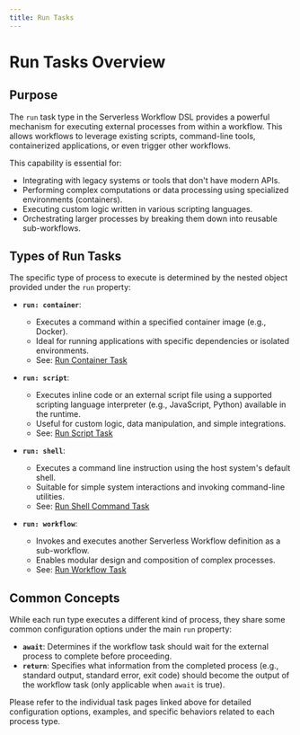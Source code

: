 ```yaml
---
title: Run Tasks
---
```


# Run Tasks Overview

## Purpose

The `run` task type in the Serverless Workflow DSL provides a powerful mechanism for executing external processes from within a workflow. This allows workflows to leverage existing scripts, command-line tools, containerized applications, or even trigger other workflows.

This capability is essential for:

*   Integrating with legacy systems or tools that don't have modern APIs.
*   Performing complex computations or data processing using specialized environments (containers).
*   Executing custom logic written in various scripting languages.
*   Orchestrating larger processes by breaking them down into reusable sub-workflows.

## Types of Run Tasks

The specific type of process to execute is determined by the nested object provided under the `run` property:

*   **`run: container`**:
    *   Executes a command within a specified container image (e.g., Docker).
    *   Ideal for running applications with specific dependencies or isolated environments.
    *   See: [Run Container Task](dsl-run-container.md)

*   **`run: script`**:
    *   Executes inline code or an external script file using a supported scripting language interpreter (e.g., JavaScript, Python) available in the runtime.
    *   Useful for custom logic, data manipulation, and simple integrations.
    *   See: [Run Script Task](dsl-run-script.md)

*   **`run: shell`**:
    *   Executes a command line instruction using the host system's default shell.
    *   Suitable for simple system interactions and invoking command-line utilities.
    *   See: [Run Shell Command Task](dsl-run-shell.md)

*   **`run: workflow`**:
    *   Invokes and executes another Serverless Workflow definition as a sub-workflow.
    *   Enables modular design and composition of complex processes.
    *   See: [Run Workflow Task](dsl-run-workflow.md)

## Common Concepts

While each run type executes a different kind of process, they share some common configuration options under the main `run` property:

*   **`await`**: Determines if the workflow task should wait for the external process to complete before proceeding.
*   **`return`**: Specifies what information from the completed process (e.g., standard output, standard error, exit code) should become the output of the workflow task (only applicable when `await` is true).

Please refer to the individual task pages linked above for detailed configuration options, examples, and specific behaviors related to each process type. 
